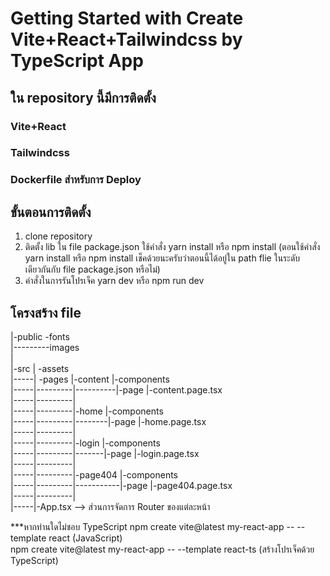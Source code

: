 # Getting Started with Create Vite+React+Tailwindcss by TypeScript App

## ใน repository นี้มีการติดตั้ง

### Vite+React

### Tailwindcss

### Dockerfile สำหรับการ Deploy

## ขั้นตอนการติดตั้ง

1. clone repository
2. ติดตั้ง lib ใน file package.json ใช้คำสั่ง yarn install หรือ npm install (ตอนใช้คำสั่ง yarn install หรือ npm install เช็คด้วยนะครับว่าตอนนี้ได้อยู่ใน path flie ในระดับเดียวกันกับ file package.json หรือไม่)
3. คำสั่งในการรันโปรเจ็ค yarn dev หรือ npm run dev

## โครงสร้าง file

|-public -fonts\
|---------images\
|\
|-src | -assets\
|-----| -pages |-content |-components\
|-----|---------|----------|-page |-content.page.tsx\
|-----|---------|\
|-----|---------|-home |-components\
|-----|---------|--------|-page |-home.page.tsx\
|-----|---------|\
|-----|---------|-login |-components\
|-----|---------|-------|-page |-login.page.tsx\
|-----|---------|\
|-----|---------|-page404 |-components\
|-----|---------|-----------|-page |-page404.page.tsx\
|-----|---------| \
|-----|-App.tsx --> ส่วนการจัดการ Router ของแต่ละหน้า

***หากท่านใดไม่ชอบ TypeScript
npm create vite@latest my-react-app -- --template react  (๋JavaScript)\
npm create vite@latest my-react-app -- --template react-ts (สร้างโปรเจ็คด้วย TypeScript)

